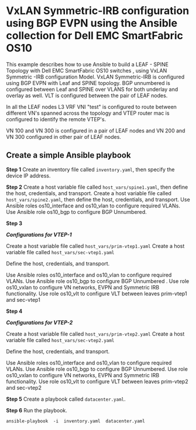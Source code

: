 
#  VxLAN Symmetric-IRB configuration using BGP EVPN using the Ansible collection for Dell EMC SmartFabric OS10


This example describes how to use Ansible to build a LEAF - SPINE Topology with Dell EMC SmartFabric OS10 switches , using VxLAN Symmetric -IRB configuration Model.
VxLAN Symmetric-IRB is configured using BGP EVPN with Leaf and SPINE topology. BGP unnumbered is configured between Leaf and SPINE over VLANS for both underlay and overlay as well.
VLT is configured between the pair of LEAF nodes.

In all the LEAF nodes L3 VRF VNI "test" is configured to route between different VN's spanned across the topology and VTEP router mac is configured to identify the remote VTEP's.

VN 100 and VN 300 is configured in a pair of LEAF nodes and VN 200 and VN 300 configured in other pair of LEAF nodes.

## Create a simple Ansible playbook

**Step 1**
Create an inventory file called  `inventory.yaml`, then specify the device IP address.

**Step 2**
Create a host variable file called  `host_vars/spine1.yaml`, then define the host, credentials, and transport.
Create a host variable file called `host_vars/spine2.yaml`, then define the host, credentials, and transport.
Use Ansible roles os10_interface and os10_vlan  to configure required VLANs. Use Ansible role os10_bgp to configure BGP Unnumbered.

**Step 3**

***Configurations for VTEP-1***

Create a host variable file called `host_vars/prim-vtep1.yaml`
Create a host variable file called  `host_vars/sec-vtep1.yaml`

Define the host, credentials, and transport.

Use Ansible roles os10_interface and os10_vlan  to configure required VLANs. 
Use Ansible role os10_bgp to configure BGP Unnumbered . 
Use role os10_vxlan to configure VN networks, EVPN and Symmetric IRB functionality. 
Use role os10_vlt to configure VLT between leaves prim-vtep1 and sec-vtep1


**Step 4**

***Configurations for VTEP-2***

Create a host variable file called `host_vars/prim-vtep2.yaml`
Create a host variable file called  `host_vars/sec-vtep2.yaml`

Define the host, credentials, and transport.

Use Ansible roles os10_interface and os10_vlan  to configure required VLANs. 
Use Ansible role os10_bgp to configure BGP Unnumbered. 
Use role os10_vxlan to configure VN networks, EVPN and Symmetric IRB functionality. 
Use role os10_vlt to configure VLT between leaves prim-vtep2 and sec-vtep2

**Step 5**
Create a playbook called  `datacenter.yaml`.

**Step 6**
Run the playbook.

`ansible-playbook  -i  inventory.yaml  datacenter.yaml`
